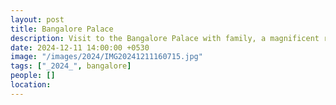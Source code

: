 ```yaml
---
layout: post
title: Bangalore Palace
description: Visit to the Bangalore Palace with family, a magnificent royal residence with stunning architecture, lush gardens, and a rich history. A must-see attraction in Bangalore.
date: 2024-12-11 14:00:00 +0530
image: "/images/2024/IMG20241211160715.jpg"
tags: ["_2024_", bangalore]
people: []
location: 
---
```

